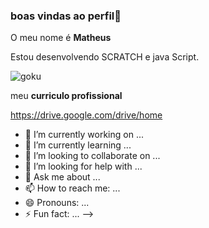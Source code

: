 ### boas vindas ao perfil🤯

O meu nome é **Matheus**

Estou desenvolvendo SCRATCH e java Script.

![goku](https://media.tenor.com/5oP5sP0lMGYAAAAi/goku.gif)

meu **curriculo profissional**

https://drive.google.com/drive/home

- 🔭 I’m currently working on ...
- 🌱 I’m currently learning ...
- 👯 I’m looking to collaborate on ...
- 🤔 I’m looking for help with ...
- 💬 Ask me about ...
- 📫 How to reach me: ...
- 😄 Pronouns: ...
- ⚡ Fun fact: ...
-->
